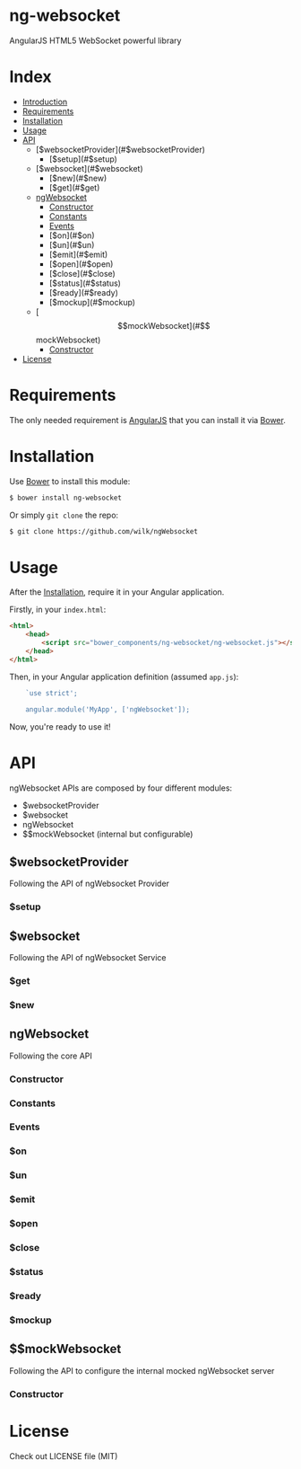 ng-websocket
============

AngularJS HTML5 WebSocket powerful library

# Index

  - [Introduction](#introduction)
  - [Requirements](#requirements)
  - [Installation](#installation)
  - [Usage](#usage)
  - [API](#api)
    - [$websocketProvider](#$websocketProvider)
      - [$setup](#$setup)
    - [$websocket](#$websocket)
      - [$new](#$new)
      - [$get](#$get)
    - [ngWebsocket](#ngWebsocket)
      - [Constructor](#constructor)
      - [Constants](#constants)
      - [Events](#events)
      - [$on](#$on)
      - [$un](#$un)
      - [$emit](#$emit)
      - [$open](#$open)
      - [$close](#$close)
      - [$status](#$status)
      - [$ready](#$ready)
      - [$mockup](#$mockup)
    - [$$mockWebsocket](#$$mockWebsocket)
      - [Constructor](#constructor)
  - [License](#license)

# Requirements

The only needed requirement is [AngularJS]() that you can install it via [Bower]().

# Installation

Use [Bower]() to install this module:

```bash
$ bower install ng-websocket
```

Or simply `git clone` the repo:

```bash
$ git clone https://github.com/wilk/ngWebsocket
```

# Usage

After the [Installation](#installation), require it in your Angular application.

Firstly, in your `index.html`:

```html
<html>
    <head>
        <script src="bower_components/ng-websocket/ng-websocket.js"></script>
    </head>
</html>
```

Then, in your Angular application definition (assumed `app.js`):

```javascript
    `use strict';

    angular.module('MyApp', ['ngWebsocket']);
```

Now, you're ready to use it!

# API

ngWebsocket APIs are composed by four different modules:

 - $websocketProvider
 - $websocket
 - ngWebsocket
 - $$mockWebsocket (internal but configurable)

## $websocketProvider

Following the API of ngWebsocket Provider

### $setup

## $websocket

Following the API of ngWebsocket Service

### $get

### $new

## ngWebsocket

Following the core API

### Constructor

### Constants

### Events

### $on

### $un

### $emit

### $open

### $close

### $status

### $ready

### $mockup

## $$mockWebsocket

Following the API to configure the internal mocked ngWebsocket server

### Constructor

# License

Check out LICENSE file (MIT)